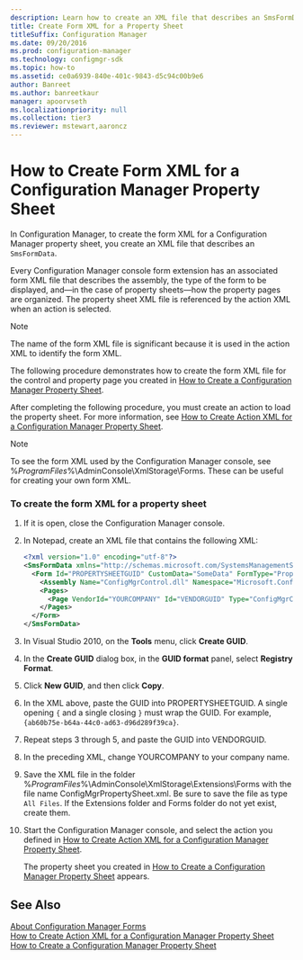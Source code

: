 ```yaml
---
description: Learn how to create an XML file that describes an SmsFormData class using a Create Form XML for a Configuration Manager property sheet.
title: Create Form XML for a Property Sheet
titleSuffix: Configuration Manager
ms.date: 09/20/2016
ms.prod: configuration-manager
ms.technology: configmgr-sdk
ms.topic: how-to
ms.assetid: ce0a6939-840e-401c-9843-d5c94c00b9e6
author: Banreet
ms.author: banreetkaur
manager: apoorvseth
ms.localizationpriority: null
ms.collection: tier3
ms.reviewer: mstewart,aaroncz 
---
```

# How to Create Form XML for a Configuration Manager Property Sheet
In Configuration Manager, to create the form XML for a Configuration Manager property sheet, you create an XML file that describes an `SmsFormData`.  

 Every Configuration Manager console form extension has an associated form XML file that describes the assembly, the type of the form to be displayed, and—in the case of property sheets—how the property pages are organized. The property sheet XML file is referenced by the action XML when an action is selected.  

> [!NOTE]
>  The name of the form XML file is significant because it is used in the action XML to identify the form XML.  

 The following procedure demonstrates how to create the form XML file for the control and property page you created in [How to Create a Configuration Manager Property Sheet](../../../../develop/core/servers/console/how-to-create-a-configuration-manager-property-sheet.md).  

 After completing the following procedure, you must create an action to load the property sheet. For more information, see [How to Create Action XML for a Configuration Manager Property Sheet](../../../../develop/core/servers/console/how-to-create-action-xml-for-a-configuration-manager-property-sheet.md).  

> [!NOTE]
>  To see the form XML used by the Configuration Manager console, see %*ProgramFiles*%\AdminConsole\XmlStorage\Forms. These can be useful for creating your own form XML.  

### To create the form XML for a property sheet  

1.  If it is open, close the Configuration Manager console.  

2.  In Notepad, create an XML file that contains the following XML:  

    ```xml
    <?xml version="1.0" encoding="utf-8"?>  
    <SmsFormData xmlns="http://schemas.microsoft.com/SystemsManagementServer/2005/03/ConsoleFramework" FormatVersion="1">  
      <Form Id="PROPERTYSHEETGUID" CustomData="SomeData" FormType="PropertySheet" ForceRefresh="true">  
        <Assembly Name="ConfigMgrControl.dll" Namespace="Microsoft.ConfigurationManagement.AdminConsole.ConfigMgrPropertySheet" />  
        <Pages>  
          <Page VendorId="YOURCOMPANY" Id="VENDORGUID" Type="ConfigMgrControlPage" />  
        </Pages>  
      </Form>  
    </SmsFormData>  
    ```  

3.  In Visual Studio 2010, on the **Tools** menu, click **Create GUID**.  

4.  In the **Create GUID** dialog box, in the **GUID format** panel, select **Registry Format**.  

5.  Click **New GUID**, and then click **Copy**.  

6.  In the XML above, paste the GUID into PROPERTYSHEETGUID. A single opening `{` and a single closing `}` must wrap the GUID. For example, `{ab60b75e-b64a-44c0-ad63-d96d289f39ca}`.  

7.  Repeat steps 3 through 5, and paste the GUID into VENDORGUID.  

8.  In the preceding XML, change YOURCOMPANY to your company name.  

9. Save the XML file in the folder %*ProgramFiles*%\AdminConsole\XmlStorage\Extensions\Forms with the file name ConfigMgrPropertySheet.xml. Be sure to save the file as type `All Files`. If the Extensions folder and Forms folder do not yet exist, create them.  

10. Start the Configuration Manager console, and select the action you defined in [How to Create Action XML for a Configuration Manager Property Sheet](../../../../develop/core/servers/console/how-to-create-action-xml-for-a-configuration-manager-property-sheet.md).  

     The property sheet you created in [How to Create a Configuration Manager Property Sheet](../../../../develop/core/servers/console/how-to-create-a-configuration-manager-property-sheet.md) appears.  

## See Also  
 [About Configuration Manager Forms](../../../../develop/core/servers/console/about-configuration-manager-console-forms.md)   
 [How to Create Action XML for a Configuration Manager Property Sheet](../../../../develop/core/servers/console/how-to-create-action-xml-for-a-configuration-manager-property-sheet.md)   
 [How to Create a Configuration Manager Property Sheet](../../../../develop/core/servers/console/how-to-create-a-configuration-manager-property-sheet.md)
